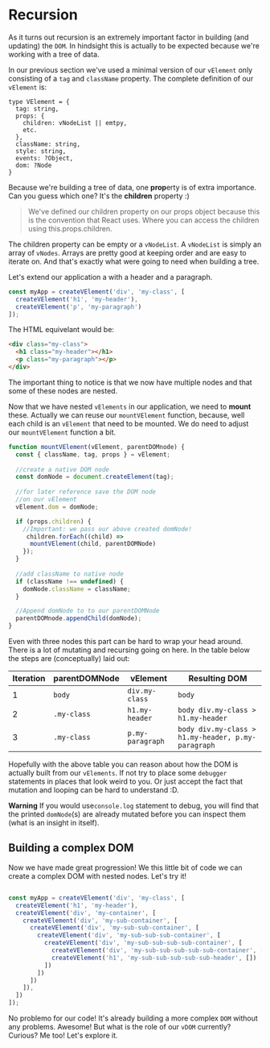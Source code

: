 # Recursion

As it turns out recursion is an extremely important factor in building (and updating) the `DOM`. In hindsight this is actually to be expected because we're working with a tree of data. 
 
In our previous section we've used a minimal version of our `vElement` only consisting of a `tag` and `className` property. The complete definition of our `vElement` is:

```
type VElement = {
  tag: string,
  props: {
    children: vNodeList || emtpy,
    etc.
  },
  className: string,
  style: string,
  events: ?Object,
  dom: ?Node
}
```

Because we're building a tree of data, one **prop**erty is of extra importance. Can you guess which one? It's the **children** property :)

> We've defined our children property on our props object because this is the convention that React uses. Where you can access the children using this.props.children. 

The children property can be empty or a `vNodeList`. A `vNodeList` is simply an array of `vNodes`. Arrays are pretty good at keeping order and are easy to iterate on. And that's exactly what were going to need when building a tree. 

Let's extend our application a with a header and a paragraph. 

```javascript
const myApp = createVElement('div', 'my-class', [
  createVElement('h1', 'my-header'),
  createVElement('p', 'my-paragraph')
]);

```

The HTML equivelant would be:

```html
<div class="my-class">
  <h1 class="my-header"></h1>
  <p class="my-paragraph"></p>
</div>
```
The important thing to notice is that we now have multiple nodes and that some of these nodes are nested. 

Now that we have nested `vElements` in our application, we need to **mount** these. Actually we can reuse our `mountVElement` function, because, well each child is an `vElement` that need to be mounted. We do need to adjust our `mountVElement` function a bit. 

```javascript
function mountVElement(vElement, parentDOMnode) {
  const { className, tag, props } = vElement;
  
  //create a native DOM node
  const domNode = document.createElement(tag);
  
  //for later reference save the DOM node
  //on our vElement
  vElement.dom = domNode;

  if (props.children) {
    //Important: we pass our above created domNode!
     children.forEach((child) => 
      mountVElement(child, parentDOMNode)
    });
  }
  
  //add className to native node
  if (className !== undefined) {
    domNode.className = className;
  }

  //Append domNode to to our parentDOMNode
  parentDOMnode.appendChild(domNode);
}

```

Even with three nodes this part can be hard to wrap your head around. There is a lot of mutating and recursing going on here. In the table below the steps are (conceptually) laid out:

| Iteration | parentDOMNode | vElement | Resulting DOM |
| --- | --- | --- | --- |
| 1 | `body` | `div.my-class` | `body` |
| 2 | `.my-class` | `h1.my-header` | `body div.my-class > h1.my-header` |
| 3 | `.my-class` | `p.my-paragraph` | `body div.my-class > h1.my-header, p.my-paragraph` |



Hopefully with the above table you can reason about how the DOM is actually built from our `vElements`. If not try to place some `debugger` statements in places that look weird to you. Or just accept the fact that mutation and looping can be hard to understand :D. 

**Warning** If you would use`console.log` statement to debug, you will find that the printed `domNode`(s) are already mutated before you can inspect them (what is an insight in itself). 



## Building a complex DOM
Now we have made great progression! We this little bit of code we can create a complex DOM with nested nodes. Let's try it!

```javascript

const myApp = createVElement('div', 'my-class', [
  createVElement('h1', 'my-header'),
  createVElement('div', 'my-container', [
    createVElement('div', 'my-sub-container', [
      createVElement('div', 'my-sub-sub-container', [
        createVElement('div', 'my-sub-sub-sub-container', [
          createVElement('div', 'my-sub-sub-sub-sub-container', [
            createVElement('div', 'my-sub-sub-sub-sub-sub-container', []),
            createVElement('h1', 'my-sub-sub-sub-sub-sub-header', [])
          ])
        ])
      ])
    ]),
  ])
]);

```

No problemo for our code! It's already building a more complex `DOM` without any problems. Awesome! But 
what is the role of our `vDOM` currently? Curious? Me too! Let's explore it. 



